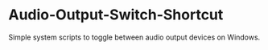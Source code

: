 # Audio-Output-Switch-Shortcut
Simple system scripts to toggle between audio output devices on Windows.
